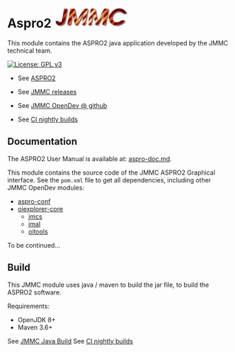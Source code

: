 # Aspro2    ![JMMC logo](doc/JMMC-logo.jpg)

This module contains the ASPRO2 java application developed by the JMMC technical team.

[![License: GPL v3](https://img.shields.io/badge/License-GPLv3-blue.svg)](LICENSE)


- See [ASPRO2](https://www.jmmc.fr/aspro)
- See [JMMC releases](https://www.jmmc.fr/releases/)
- See [JMMC OpenDev @ github](https://github.com/JMMC-OpenDev/)

- See [CI nightly builds](https://github.com/JMMC-OpenDev/jmmc-java-build/actions/workflows/build.yml)


## Documentation

The ASPRO2 User Manual is available at: [aspro-doc.md](https://github.com/JMMC-OpenDev/aspro-doc/blob/main/aspro-doc.md).

This module contains the source code of the JMMC ASPRO2 Graphical interface.
See the `pom.xml` file to get all dependencies, including other JMMC OpenDev modules:
- [aspro-conf](https://github.com/JMMC-OpenDev/aspro-conf)
- [oiexplorer-core](https://github.com/JMMC-OpenDev/oiexplorer-core)
    - [jmcs](https://github.com/JMMC-OpenDev/jmcs)
    - [jmal](https://github.com/JMMC-OpenDev/jmal)
    - [oitools](https://github.com/JMMC-OpenDev/oitools)

To be continued...


## Build

This JMMC module uses java / maven to build the jar file, to build the ASPRO2 software.

Requirements:
- OpenJDK 8+
- Maven 3.6+

See [JMMC Java Build](https://github.com/JMMC-OpenDev/jmmc-java-build)
See [CI nightly builds](https://github.com/JMMC-OpenDev/jmmc-java-build/actions/workflows/build.yml)

